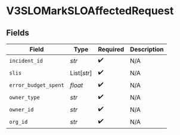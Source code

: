 # V3SLOMarkSLOAffectedRequest


## Fields

| Field                | Type                 | Required             | Description          |
| -------------------- | -------------------- | -------------------- | -------------------- |
| `incident_id`        | *str*                | :heavy_check_mark:   | N/A                  |
| `slis`               | List[*str*]          | :heavy_check_mark:   | N/A                  |
| `error_budget_spent` | *float*              | :heavy_check_mark:   | N/A                  |
| `owner_type`         | *str*                | :heavy_check_mark:   | N/A                  |
| `owner_id`           | *str*                | :heavy_check_mark:   | N/A                  |
| `org_id`             | *str*                | :heavy_check_mark:   | N/A                  |